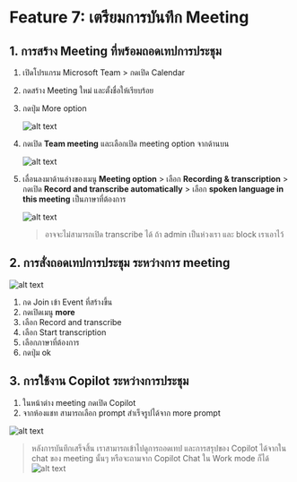 
# Feature 7: เตรียมการบันทึก Meeting

## 1. การสร้าง Meeting ที่พร้อมถอดเทปการประชุม

1. เปิดโปรแกรม Microsoft Team > กดเปิด Calendar
2. กดสร้าง Meeting ใหม่ และตั้งชื่อให้เรียบร้อย
3. กดปุ่ม More option
   
    ![alt text](../../images/copilot/2025-09-29_17-56-01.png)

4. กดเปิด **Team meeting** และเลือกเปิด meeting option จากด้านบน

    ![alt text](../../images/copilot/2025-09-29_17-56-24.png)

5. เลื่อนลงมาด้านล่างของเมนู **Meeting option** > เลือก **Recording & transcription** > กดเปิด **Record and transcribe automatically** > เลือก **spoken language in this meeting** เป็นภาษาที่ต้องการ

    ![alt text](../../images/copilot/2025-09-29_17-56-52.png)
    > อาจจะไม่สามารถเปิด transcribe ได้ ถ้า admin เป็นห่วงเรา และ block เราเอาไว้

## 2. การสั่งถอดเทปการประชุม ระหว่างการ meeting

![alt text](../../images/copilot/2025-09-29_17-57-18.png)

1. กด Join เข้า Event ที่สร้างขึ้น
2. กดเปิดเมนู **more**
3. เลือก Record and transcribe
4. เลือก Start transcription
5. เลือกภาษาที่ต้องการ
6. กดปุ่ม ok 

## 3. การใช้งาน Copilot ระหว่างการประชุม

1. ในหน้าต่าง meeting กดเปิด Copilot
2. จากห้องแชท สามารถเลือก prompt สำเร็จรูปได้จาก more prompt


![alt text](../../images/copilot/2025-09-29_17-57-35.png)


> หลังการบันทึกเสร็จสิ้น เราสามารถเข้าไปดูการถอดเทป และการสรุปของ Copilot ได้จากใน chat ของ meeting นั้นๆ หรือจะถามจาก Copilot Chat ใน Work mode ก็ได้
> ![alt text](../../images/copilot/2025-09-29_18-14-59.png)